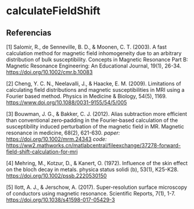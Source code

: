 # calculateFieldShift


## Referencias
[1] Salomir, R., de Senneville, B. D., & Moonen, C. T. (2003). A fast calculation method for magnetic field inhomogeneity due to an arbitrary distribution of bulk susceptibility. Concepts in Magnetic Resonance Part B: Magnetic Resonance Engineering: An Educational Journal, 19(1), 26-34.
https://doi.org/10.1002/cmr.b.10083

[2] Cheng, Y. C. N., Neelavalli, J., & Haacke, E. M. (2009). Limitations of calculating field distributions and magnetic susceptibilities in MRI using a Fourier based method. Physics in Medicine & Biology, 54(5), 1169.
https://www.doi.org/10.1088/0031-9155/54/5/005

[3] Bouwman, J. G., & Bakker, C. J. (2012). Alias subtraction more efficient than conventional zero‐padding in the Fourier‐based calculation of the susceptibility induced perturbation of the magnetic field in MR. Magnetic resonance in medicine, 68(2), 621-630.
_paper:_  https://doi.org/10.1002/mrm.24343 
_code:_ https://ww2.mathworks.cn/matlabcentral/fileexchange/37278-forward-field-shift-calculation-for-mri

[4] Mehring, M., Kotzur, D., & Kanert, O. (1972). Influence of the skin effect on the bloch decay in metals. physica status solidi (b), 53(1), K25-K28.
https://doi.org/10.1002/pssb.2220530150

[5] Ilott, A. J., & Jerschow, A. (2017). Super-resolution surface microscopy of conductors using magnetic resonance. Scientific Reports, 7(1), 1-7.
https://doi.org/10.1038/s41598-017-05429-3

